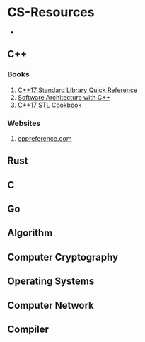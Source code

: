 # CS-Resources 
-

## C++
### Books
1. [C++17 Standard Library Quick Reference](https://library.kre.dp.ua/Books/2-4%20kurs/%D0%9F%D1%80%D0%BE%D0%B3%D1%80%D0%B0%D0%BC%D1%83%D0%B2%D0%B0%D0%BD%D0%BD%D1%8F%20%2B%20%D0%BC%D0%BE%D0%B2%D0%B8%20%D0%BF%D1%80%D0%BE%D0%B3%D1%80%D0%B0%D0%BC%D1%83%D0%B2%D0%B0%D0%BD%D0%BD%D1%8F/%D0%A1%2B%2B/C%2B%2B%20Standard%20Library%20Quick%20Reference%40bzd_channel.pdf)
2. [Software Architecture with C++](https://douran.academy/wp-content/uploads/ebooks/software-architecture-with-c.pdf)
3. [C++17 STL Cookbook](http://epweb2.ph.bham.ac.uk/user/bracinik/Joeal/Galowicz_STL_cookbook.pdf)

### Websites
1. [cppreference.com](https://en.cppreference.com/w/)


## Rust

## C

## Go

## Algorithm

## Computer Cryptography

## Operating Systems

## Computer Network

## Compiler 
